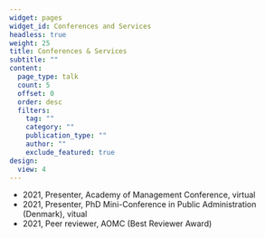 ```yaml
---
widget: pages
widget_id: Conferences and Services
headless: true
weight: 25
title: Conferences & Services
subtitle: ""
content:
  page_type: talk
  count: 5
  offset: 0
  order: desc
  filters:
    tag: ""
    category: ""
    publication_type: ""
    author: ""
    exclude_featured: true
design:
  view: 4
---
```

* 2021, Presenter, Academy of Management Conference, virtual
* 2021, Presenter, PhD Mini-Conference in Public
  Administration (Denmark), vitual
* 2021, Peer reviewer, AOMC (Best Reviewer Award)
